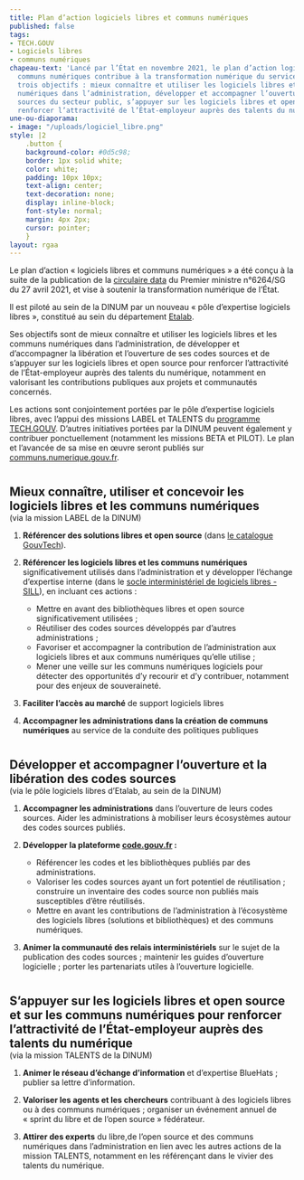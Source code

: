 ```yaml
---
title: Plan d’action logiciels libres et communs numériques
published: false
tags:
- TECH.GOUV
- Logiciels libres
- communs numériques
chapeau-text: 'Lancé par l’État en novembre 2021, le plan d’action logiciels libres  et
  communs numériques contribue à la transformation numérique du service public avec
  trois objectifs : mieux connaître et utiliser les logiciels libres et les communs
  numériques dans l’administration, développer et accompagner l’ouverture des codes
  sources du secteur public, s’appuyer sur les logiciels libres et open source pour
  renforcer l’attractivité de l’État-employeur auprès des talents du numérique.'
une-ou-diaporama:
- image: "/uploads/logiciel_libre.png"
style: |2
    .button {
    background-color: #0d5c98;
    border: 1px solid white;
    color: white;
    padding: 10px 10px;
    text-align: center;
    text-decoration: none;
    display: inline-block;
    font-style: normal;
    margin: 4px 2px;
    cursor: pointer;
    }
layout: rgaa
---
```


Le plan d’action « logiciels libres et communs numériques » a été conçu à la suite de la publication de la [circulaire data](https://www.legifrance.gouv.fr/circulaire/id/45162 "circulaire data - Lien externe") du Premier ministre n°6264/SG du 27 avril 2021, et vise à soutenir la transformation numérique de l’État.

Il est piloté au sein de la DINUM par un nouveau « pôle d’expertise logiciels libres », constitué au sein du département [Etalab](https://www.etalab.gouv.fr/ "Etalab - Lien externe").

Ses objectifs sont de mieux connaître et utiliser les logiciels libres et les communs numériques dans l’administration, de développer et d’accompagner la libération et l’ouverture de ses codes sources et de s’appuyer sur les logiciels libres et open source pour renforcer l’attractivité de l’État-employeur auprès des talents du numérique, notamment en valorisant les contributions publiques aux projets et communautés concernés.

Les actions sont conjointement portées par le pôle d’expertise logiciels libres, avec l’appui des missions LABEL et TALENTS du [programme TECH.GOUV](/publications/tech-gouv-strategie-et-feuille-de-route-2019-2021/). D’autres initiatives portées par la DINUM peuvent également y contribuer ponctuellement (notamment les missions BETA et PILOT). Le plan et l’avancée de sa mise en œuvre seront publiés sur [communs.numerique.gouv.fr](https://communs.numerique.gouv.fr "communs.numerique.gouv.fr - Lien externe").

<h2 class="h3" style="margin-bottom: 0px; margin-top: 40px;">Mieux connaître, utiliser et concevoir les logiciels libres et les communs numériques</h2>
<p style="margin-top: 0px;">(via la mission LABEL de la DINUM)</p>
<ol>
  <li>
    <p><b>Référencer des solutions libres et open source</b> (dans <a href="https://catalogue.numerique.gouv.fr" title="catalogue.numerique.gouv.fr - Lien externe">le catalogue GouvTech</a>).</p>
  </li>
  <li>
    <p><b>Référencer les logiciels libres et les communs numériques</b> significativement utilisés dans l’administration et y développer l’échange d’expertise interne (dans le <a href="https://sill.etalab.gouv.fr">socle interministériel de logiciels libres - SILL</a>), en incluant ces actions&nbsp;:</p>
  </li>
<ul>
  <li>Mettre en avant des bibliothèques libres et open source significativement utilisées&nbsp;;</li>
  <li>Réutiliser des codes sources développés par d’autres administrations&nbsp;;</li>
  <li>Favoriser et accompagner la contribution de l’administration aux logiciels libres et aux communs numériques qu’elle utilise&nbsp;;</li>
  <li>Mener une veille sur les communs numériques logiciels pour détecter des opportunités d’y recourir et d’y contribuer, notamment pour des enjeux de souveraineté.</li>
</ul>
</ol>
<ol start="3">  <li><b>Faciliter l’accès au marché</b> de support logiciels libres</li>
</ol>
<ol start="4">  <li><b>Accompagner les administrations dans la création de communs numériques</b> au service de la conduite des politiques publiques</li>
</ol>
<h2 class="h3" style="margin-bottom: 0px; margin-top: 40px;">Développer et accompagner l’ouverture et la libération des codes sources</h2>
<p style="margin-top: 0px;">(via le pôle logiciels libres d’Etalab, au sein de la DINUM)</p>
<ol>
  <li>
    <p><b>Accompagner les administrations</b> dans l’ouverture de leurs codes sources. Aider les administrations à mobiliser leurs écosystèmes autour des codes sources publiés.</p>
  </li>
  <li>
    <p><b>Développer la plateforme <a href="https://code.gouv.fr" title="code.gouv.fr - Lien externe">code.gouv.fr</a>&nbsp;:</b></p>
  </li>
<ul>
  <li>Référencer les codes et les bibliothèques publiés par des administrations.</li>
  <li>Valoriser les codes sources ayant un fort potentiel de réutilisation&nbsp;; construire un inventaire des codes source non publiés mais susceptibles d’être réutilisés.</li>
  <li>Mettre en avant les contributions de l’administration à l’écosystème des logiciels libres (solutions et bibliothèques) et des communs numériques.</li>
</ul></ol>
<ol start="3">
  <li><b>Animer la communauté des relais interministériels</b> sur le sujet de la publication des codes sources&nbsp;; maintenir les guides d’ouverture logicielle&nbsp;; porter les partenariats utiles à l’ouverture logicielle.</li>
</ol>
<h2 class="h3" style="margin-bottom: 0px; margin-top: 40px;">S’appuyer sur les logiciels libres et open source et sur les communs numériques pour renforcer l’attractivité de l’État-employeur auprès des talents du numérique</h2>
<p style="margin-top: 0px;">(via la mission TALENTS de la DINUM)</p>
<ol>
  <li>
    <p><b>Animer le réseau d’échange d’information</b> et d’expertise BlueHats&nbsp;; publier sa lettre d’information.</p>
  </li>
  <li>
    <p><b>Valoriser les agents et les chercheurs</b> contribuant à des logiciels libres ou à des communs numériques&nbsp;; organiser un événement annuel de «&nbsp;sprint du libre et de l’open source&nbsp;» fédérateur.</p>
  </li>
  <li>
    <p><b>Attirer des experts</b> du libre,de l’open source et des communs numériques dans l’administration en lien avec les autres actions de la mission TALENTS, notamment en les référençant dans le vivier des talents du numérique.</p>
